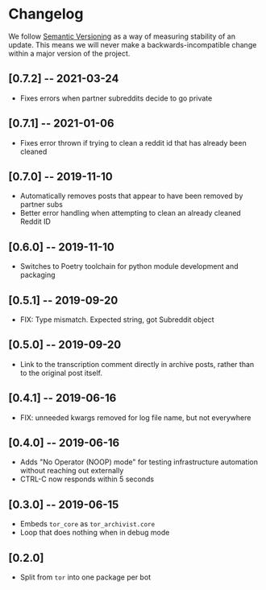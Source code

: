 # Changelog

We follow [Semantic Versioning](http://semver.org/) as a way of measuring stability of an update. This
means we will never make a backwards-incompatible change within a major version of the project.

## [0.7.2] -- 2021-03-24

- Fixes errors when partner subreddits decide to go private

## [0.7.1] -- 2021-01-06

- Fixes error thrown if trying to clean a reddit id that has already been cleaned

## [0.7.0] -- 2019-11-10

- Automatically removes posts that appear to have been removed by partner subs
- Better error handling when attempting to clean an already cleaned Reddit ID

## [0.6.0] -- 2019-11-10

- Switches to Poetry toolchain for python module development and packaging

## [0.5.1] -- 2019-09-20

- FIX: Type mismatch. Expected string, got Subreddit object

## [0.5.0] -- 2019-09-20

- Link to the transcription comment directly in archive posts, rather than to the original post itself.

## [0.4.1] -- 2019-06-16

- FIX: unneeded kwargs removed for log file name, but not everywhere

## [0.4.0] -- 2019-06-16

- Adds "No Operator (NOOP) mode" for testing infrastructure automation without reaching out externally
- CTRL-C now responds within 5 seconds

## [0.3.0] -- 2019-06-15

- Embeds `tor_core` as `tor_archivist.core`
- Loop that does nothing when in debug mode

## [0.2.0]

- Split from `tor` into one package per bot
